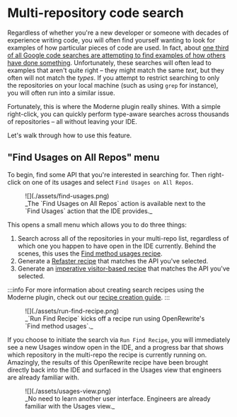 # Multi-repository code search

Regardless of whether you're a new developer or someone with decades of experience writing code, you will often find yourself wanting to look for examples of how particular pieces of code are used. In fact, about [one third of all Google code searches are attempting to find examples of how others have done something](https://www.oreilly.com/library/view/software-engineering-at/9781492082781/ch17.html#whyquestion_mark). Unfortunately, these searches will often lead to examples that aren't quite right – they might match the same _text_, but they often will not match the _types_. If you attempt to restrict searching to only the repositories on your local machine (such as using `grep` for instance), you will often run into a similar issue.

Fortunately, this is where the Moderne plugin really shines. With a simple right-click, you can quickly perform type-aware searches across thousands of repositories – all without leaving your IDE.

Let's walk through how to use this feature.

## "Find Usages on All Repos" menu

To begin, find some API that you're interested in searching for. Then right-click on one of its usages and select `Find Usages on All Repos`.

<figure>
  ![](./assets/find-usages.png)
  <figcaption>_The `Find Usages on All Repos` action is available next to the `Find Usages` action that the IDE provides._</figcaption>
</figure>

This opens a small menu which allows you to do three things:

1. Search across all of the repositories in your multi-repo list, regardless of which one you happen to have open in the IDE currently. Behind the scenes, this uses the [Find method usages recipe](https://docs.openrewrite.org/recipes/java/search/findmethods).
2. Generate a [Refaster recipe](https://docs.openrewrite.org/authoring-recipes/refaster-recipes) that matches the API you've selected.
3. Generate an [imperative visitor-based recipe](https://docs.openrewrite.org/authoring-recipes/types-of-recipes#imperative-recipes) that matches the API you've selected.

:::info
For more information about creating search recipes using the Moderne plugin, check out our [recipe creation guide](creating-recipes.md).
:::

<figure>
  ![](./assets/run-find-recipe.png)
  <figcaption>_`Run Find Recipe` kicks off a recipe run using OpenRewrite's `Find method usages`._</figcaption>
</figure>

If you choose to initiate the search via `Run Find Recipe`, you will immediately see a new Usages window open in the IDE, and a progress bar that shows which repository in the multi-repo the recipe is currently running on. Amazingly, the results of this OpenRewrite recipe have been brought directly back into the IDE and surfaced in the Usages view that engineers are already familiar with.

<figure>
  ![](./assets/usages-view.png)
  <figcaption>_No need to learn another user interface. Engineers are already familiar with the Usages view._</figcaption>
</figure>
